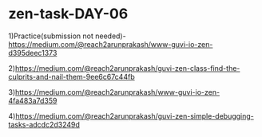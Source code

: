 # zen-task-DAY-06
1)Practice(submission not needed)-https://medium.com/@reach2arunprakash/www-guvi-io-zen-d395deec1373

2)https://medium.com/@reach2arunprakash/guvi-zen-class-find-the-culprits-and-nail-them-9ee6c67c44fb

3)https://medium.com/@reach2arunprakash/www-guvi-io-zen-4fa483a7d359

4)https://medium.com/@reach2arunprakash/guvi-zen-simple-debugging-tasks-adcdc2d3249d
